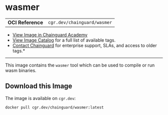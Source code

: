 <!--monopod:start-->
# wasmer
| | |
| - | - |
| **OCI Reference** | `cgr.dev/chainguard/wasmer` |


* [View Image in Chainguard Academy](https://edu.chainguard.dev/chainguard/chainguard-images/reference/wasmer/overview/)
* [View Image Catalog](https://console.enforce.dev/images/catalog) for a full list of available tags.
* [Contact Chainguard](https://www.chainguard.dev/chainguard-images) for enterprise support, SLAs, and access to older tags.*

---
<!--monopod:end-->

<!--overview:start-->
This image contains the `wasmer` tool which can be used to compile or run wasm binaries.
<!--overview:end-->

<!--getting:start-->
## Download this Image
The image is available on `cgr.dev`:

```
docker pull cgr.dev/chainguard/wasmer:latest
```
<!--getting:end-->

<!--body:start-->
<!--body:end-->
